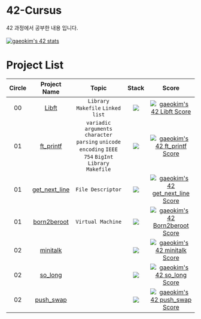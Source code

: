 # 42-Cursus
42 과정에서 공부한 내용 입니다.
<br>
<br>
[![gaeokim's 42 stats](https://badge42.vercel.app/api/v2/claw7x2qs00210fjx6hhb6y3x/stats?cursusId=21&coalitionId=86)](https://github.com/JaeSeoKim/badge42)

# Project List
| Circle | Project Name |   Topic   | Stack | Score |
| :----: | :----------: | :-------: | :---: | :---: |
| 00     | [Libft](https://github.com/Gaeon/Born2Code/tree/master/Libft) | `Library` `Makefile` `Linked` `list` | <img src="https://img.shields.io/badge/c-A8B9CC?style=for-the-badge&logo=c&logoColor=white"> | [![gaeokim's 42 Libft Score](https://badge42.vercel.app/api/v2/claw7x2qs00210fjx6hhb6y3x/project/2645892)](https://github.com/JaeSeoKim/badge42) |
| 01     | [ft_printf](https://github.com/Gaeon/Born2Code/tree/master/ft_printf) | `variadic arguments` `character parsing` `unicode encoding` `IEEE 754` `BigInt` `Library` `Makefile` | <img src="https://img.shields.io/badge/c-A8B9CC?style=for-the-badge&logo=c&logoColor=white"> | [![gaeokim's 42 ft_printf Score](https://badge42.vercel.app/api/v2/claw7x2qs00210fjx6hhb6y3x/project/2687379)](https://github.com/JaeSeoKim/badge42) |
| 01     | [get_next_line](https://github.com/Gaeon/Born2Code/tree/master/get_next_line) | `File Descriptor` | <img src="https://img.shields.io/badge/c-A8B9CC?style=for-the-badge&logo=c&logoColor=white"> | [![gaeokim's 42 get_next_line Score](https://badge42.vercel.app/api/v2/claw7x2qs00210fjx6hhb6y3x/project/2687438)](https://github.com/JaeSeoKim/badge42) |
| 01     | [born2beroot]() | `Virtual Machine` | <img src="https://img.shields.io/badge/c-A8B9CC?style=for-the-badge&logo=c&logoColor=white"> | [![gaeokim's 42 Born2beroot Score](https://badge42.vercel.app/api/v2/claw7x2qs00210fjx6hhb6y3x/project/2701382)](https://github.com/JaeSeoKim/badge42) |
| 02     | [minitalk](https://github.com/Gaeon/Born2Code/tree/master/minitalk) |  | <img src="https://img.shields.io/badge/c-A8B9CC?style=for-the-badge&logo=c&logoColor=white"> | [![gaeokim's 42 minitalk Score](https://badge42.vercel.app/api/v2/claw7x2qs00210fjx6hhb6y3x/project/2819059)](https://github.com/JaeSeoKim/badge42) |
| 02     | [so_long](https://github.com/Gaeon/Born2Code/tree/master/so_long) |  | <img src="https://img.shields.io/badge/c-A8B9CC?style=for-the-badge&logo=c&logoColor=white"> | [![gaeokim's 42 so_long Score](https://badge42.vercel.app/api/v2/claw7x2qs00210fjx6hhb6y3x/project/2885111)](https://github.com/JaeSeoKim/badge42) |
| 02     | [push_swap](https://github.com/Gaeon/Born2Code/tree/master/push_swap) |  | <img src="https://img.shields.io/badge/c-A8B9CC?style=for-the-badge&logo=c&logoColor=white"> | [![gaeokim's 42 push_swap Score](https://badge42.vercel.app/api/v2/claw7x2qs00210fjx6hhb6y3x/project/2888898)](https://github.com/JaeSeoKim/badge42) |
